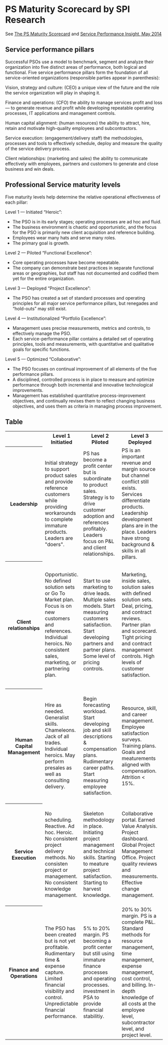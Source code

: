 # PS Maturity Scorecard by SPI Research

See [The PS Maturity Scorecard](http://spiresearch.com/spiglass/tag/maturity-model/)
and [Service Performance Insight, May 2014](http://www.internetviz.com/psjblog/wp-content/uploads/2014/05/Levels.jpg)


## Service performance pillars

Successful PSOs use a model to benchmark, segment and analyze their organization into five distinct areas of performance, both logical and functional. Five service performance pillars form the foundation of all service-oriented organizations (responsible parties appear in parenthesis):

Vision, strategy and culture: (CEO) a unique view of the future and the role the service organization will play in shaping it.

Finance and operations: (CFO) the ability to manage services profit and loss — to generate revenue and profit while developing repeatable operating processes, IT applications and management controls.

Human capital alignment: (human resources) the ability to attract, hire, retain and motivate high-quality employees and subcontractors.

Service execution: (engagement/delivery staff) the methodologies, processes and tools to effectively schedule, deploy and measure the quality of the service delivery process.

Client relationships: (marketing and sales) the ability to communicate effectively with employees, partners and customers to generate and close business and win deals.


## Professional Service maturity levels

Five maturity levels help determine the relative operational effectiveness of each pillar:

Level 1 — Initiated “Heroic”:

* The PSO is in its early stages; operating processes are ad hoc and fluid.
* The business environment is chaotic and opportunistic, and the focus for the PSO is primarily new client acquisition and reference building.
* Employees wear many hats and serve many roles.
* The primary goal is growth.

Level 2 — Piloted “Functional Excellence”:

* Core operating processes have become repeatable.
* The company can demonstrate best practices in separate functional areas or geographies, but staff has not documented and codified them yet for the entire organization.

Level 3 — Deployed “Project Excellence”:

* The PSO has created a set of standard processes and operating principles for all major service performance pillars, but renegades and “hold-outs” may still exist.

Level 4 — Institutionalized “Portfolio Excellence”:

* Management uses precise measurements, metrics and controls, to effectively manage the PSO.
* Each service-performance pillar contains a detailed set of operating principles, tools and measurements, with quantitative and qualitative goals for specific functions.

Level 5 — Optimized “Collaborative”:

* The PSO focuses on continual improvement of all elements of the five performance pillars.
* A disciplined, controlled process is in place to measure and optimize performance through both incremental and innovative technological improvements.
* Management has established quantitative process-improvement objectives, and continually revises them to reflect changing business objectives, and uses them as criteria in managing process improvement.


## Table

<table>

<tr>
<th></th>
<th>Level 1<br>Initiatied</th>
<th>Level 2<br>Piloted</th>
<th>Level 3<br>Deployed</th>
<th>Level 4<br>Institionalized</th>
<th>Level 5<br>Optimized</th>
</tr>

<tr>
<th>Leadership</th>
<td>Initial strategy to support product sales and provide reference customers while providing workarounds to complete immature products. Leaders are "doers".</td>
<td>PS has become a profit center but is subordinate to product sales. Strategy is to drive customer adoption and references profitably. Leaders focus on P&amp;L and client relationships.</td>
<td>PS is an important revenue and margin source but channel conflict still exists. Services differentiate products. Leadership development plans are in the place. Leaders have strong background & skills in all pillars.</td>
<td>Service leads products. PS is a vital part of the company. Solution selling is a way of life. PS is included in all strategy decisions. Succession plans are in place for critical leadership roles.</td>
<td>PS is critical to the company. Service strategy is clear. Complimentary goals and measurements are in place for all functions. Leaders have global vision and continually focus on renewal & expansion.</td>
</tr>

<tr>
<th>Client relationships</th>
<td>Opportunistic. No defined solution sets or Go To Market plan. Focus is on new customers and references. Individual heroics. No consistent sales, marketing, or partnering plan.</td>
<td>Start to use marketing to drive leads. Multiple sales models. Start measuring customers satisfaction. Start developing partners and partner plans. Some level of pricing controls.</td>
<td>Marketing, inside sales, solution sales with defined solution sets. Deal, pricing, and contract reviews. Partner plan and scorecard. Tight pricing and contract management controls. High levels of customer satisfaction.</td>
<td>Business processes, veritical and horizontal solutions. Centers of excellence. Top client and partner programs. Global contract and pricing management. Key partner relationships. Strong customer reference programs.</td>
<td>Executive relationshiops. Thought leadership. Brand building and awareness. High customer satisfaction. Integrated sales, marketing, and partnering. High quality references.</td>
</tr>

<tr>
<th>Human Capital Management</th>
<td>Hire as needed. Generalist skills. Chameleons. Jack of all trades. Individual heroics. May perform presales as well as consulting delivery.</td>
<td>Begin forecasting workload. Start developing job and skill descriptions & compensation plans. Rudimentary career paths. Start measuring employee satisfaction.</td>
<td>Resource, skill, and career management. Employee satisfaction surveys. Training plans. Goals and meaturements aligned with compensation. Attrition < 15%.</td>
<td>Business processes and vertical skills in addition to technical skills and project skills. Career leadder and menotring programs. Training investments to support career. Low attrition. High satisfaction.</td>
<td>Continually staff and train to meet future needs. Highly skilled, motivated workforce. Outsource commodity skills or peak demand. Sophisticated variable on-shore and off-short workforce model.</td>
</tr>

<tr>
<th>Service Execution</th>
<td>No scheduling. Reactive. Ad hoc. Heroic. No consistent project delivery methods. No consisten project or management. No consistent knowledge management.</td>
<td>Skeleton methodology in place. Initiating project management and technical skills. Starting to meature project satisfaction. Starting to harvest knowledge.</td>
<td>Collaborative portal. Earned Value Analysis. Project dashboard. Global Project Management Office. Project quality reviews and measurements. Effective change management.</td>
<td>Integrated project and resource management. Using portfolio management. Global PMO. Global project dashboard. Global knowledge management. Global resource management.</td>
<td>Integrated solutions. Continual checks and balances to assure superior utilitization and bill rates. Complete visibility to global project quality. Multi-disciplinary resource management.</td>
</tr>

<tr>
<th>Finance and Operations</th>
<td>The PSO has been created but is not yet profitable. Rudimentary time & expense capture. Limited financial visibility and control. Unpredictable financial performance.</td>
<td>5% to 20% margin. PS becoming a profit center but still using immature finance processes and operating processes. investment in PSA to provide financial stabilitiy.</td>
<td>20% to 30% margin. PS is a complete P&amp;L. Standard methods for resource management, time management, expense management, cost control, and billing. In-depth knowledge of all costs at the employee level, subcontractor level, and project level.</td>
<td>PS generates > 20% of overall company revenue, and contributes > 30% margin. Well developed finance and operations processes and controls. IT automation and integration for all areas.</td>
<td>PS generates > 40% margin. Continous improvement and enhancement. High profit. Integrated systems. Global with disciplined process controls and optimization.</td>
</tr>

</table>



